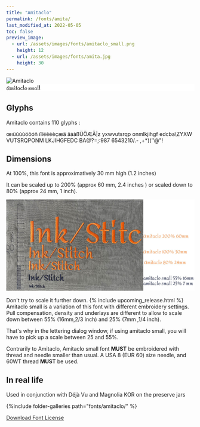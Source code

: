 ```yaml
---
title: "Amitaclo"
permalink: /fonts/amita/
last_modified_at: 2022-05-05
toc: false
preview_image:
  - url: /assets/images/fonts/amitaclo_small.png
    height: 12
  - url: /assets/images/fonts/amita.jpg
    height: 30
---
```

![Amitaclo](/assets/images/fonts/amita.png)
![Amitaclo small](/assets/images/fonts/amitaclo_small.png)

## Glyphs
Amitaclo  contains 110 glyphs :
	
œıüûúùöôóñ
ïîíëêéèçæä
âáàßÜÖÆÄ|z
yxwvutsrqp
onmlkjihgf
edcba\ZYXW
VUTSRQPONM
LKJIHGFEDC
BA@?=;:987
6543210/.-
,+*)('’@"!




## Dimensions

At 100%, this font is approximatively 30 mm high (1.2 inches)

It can be scaled up to 200% (approx 60 mm, 2.4 inches ) or scaled down to 80% (approx 24  mm, 1 inch).

![Dimensions Amitaclo](/assets/images/fonts/Sizing/amitaclosizing.jpg)

Don't try to scale it further down. 
{% include upcoming_release.html %}
Amitaclo small  is a variation of this font with different embroidery settings. Pull compensation, density and underlays are different to allow to scale down between 55% (16mm,2/3 inch) and 25% (7mm ,1/4 inch). 


That's why in the lettering dialog window, if using amitaclo small, you will have to pick up a scale between 25 and 55%. 

Contrarily to Amitaclo, Amitaclo small font **MUST** be embroidered with thread and needle smaller than usual.
A USA 8 (EUR 60) size needle, and 60WT thread **MUST** be used.

## In real life

Used in conjunction with  Déjà Vu and  Magnolia KOR on the preserve jars

{%include folder-galleries path="fonts/amitaclo/" %}

[Download Font License](https://github.com/inkstitch/inkstitch/tree/main/fonts/amitaclo/LICENSE)
